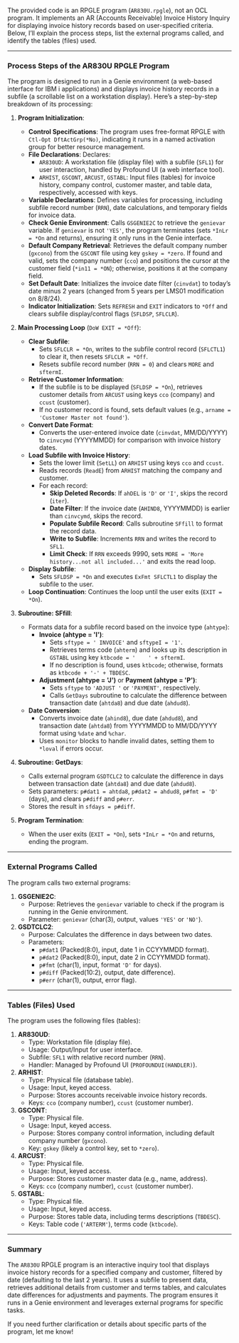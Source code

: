 The provided code is an RPGLE program (`AR830U.rpgle`), not an OCL program. It implements an AR (Accounts Receivable) Invoice History Inquiry for displaying invoice history records based on user-specified criteria. Below, I’ll explain the process steps, list the external programs called, and identify the tables (files) used.

---

### **Process Steps of the AR830U RPGLE Program**

The program is designed to run in a Genie environment (a web-based interface for IBM i applications) and displays invoice history records in a subfile (a scrollable list on a workstation display). Here’s a step-by-step breakdown of its processing:

1. **Program Initialization**:
   - **Control Specifications**: The program uses free-format RPGLE with `Ctl-Opt DftActGrp(*No)`, indicating it runs in a named activation group for better resource management.
   - **File Declarations**: Declares:
     - `AR830UD`: A workstation file (display file) with a subfile (`SFL1`) for user interaction, handled by Profound UI (a web interface tool).
     - `ARHIST`, `GSCONT`, `ARCUST`, `GSTABL`: Input files (tables) for invoice history, company control, customer master, and table data, respectively, accessed with keys.
   - **Variable Declarations**: Defines variables for processing, including subfile record number (`RRN`), date calculations, and temporary fields for invoice data.
   - **Check Genie Environment**: Calls `GSGENIE2C` to retrieve the `genievar` variable. If `genievar` is not `'YES'`, the program terminates (sets `*InLr = *On` and returns), ensuring it only runs in the Genie interface.
   - **Default Company Retrieval**: Retrieves the default company number (`gxcono`) from the `GSCONT` file using key `gskey = *zero`. If found and valid, sets the company number (`cco`) and positions the cursor at the customer field (`*in11 = *ON`); otherwise, positions it at the company field.
   - **Set Default Date**: Initializes the invoice date filter (`cinvdat`) to today’s date minus 2 years (changed from 5 years per LMS01 modification on 8/8/24).
   - **Indicator Initialization**: Sets `REFRESH` and `EXIT` indicators to `*Off` and clears subfile display/control flags (`SFLDSP`, `SFLCLR`).

2. **Main Processing Loop** (`DoW EXIT = *Off`):
   - **Clear Subfile**:
     - Sets `SFLCLR = *On`, writes to the subfile control record (`SFLCTL1`) to clear it, then resets `SFLCLR = *Off`.
     - Resets subfile record number (`RRN = 0`) and clears `MORE` and `sftermI`.
   - **Retrieve Customer Information**:
     - If the subfile is to be displayed (`SFLDSP = *On`), retrieves customer details from `ARCUST` using keys `cco` (company) and `ccust` (customer).
     - If no customer record is found, sets default values (e.g., `arname = 'Customer Master not found'`).
   - **Convert Date Format**:
     - Converts the user-entered invoice date (`cinvdat`, MM/DD/YYYY) to `cinvcymd` (YYYYMMDD) for comparison with invoice history dates.
   - **Load Subfile with Invoice History**:
     - Sets the lower limit (`SetLL`) on `ARHIST` using keys `cco` and `ccust`.
     - Reads records (`ReadE`) from `ARHIST` matching the company and customer.
     - For each record:
       - **Skip Deleted Records**: If `ahDEL` is `'D'` or `'I'`, skips the record (`iter`).
       - **Date Filter**: If the invoice date (`AHIND8`, YYYYMMDD) is earlier than `cinvcymd`, skips the record.
       - **Populate Subfile Record**: Calls subroutine `SFfill` to format the record data.
       - **Write to Subfile**: Increments `RRN` and writes the record to `SFL1`.
       - **Limit Check**: If `RRN` exceeds 9990, sets `MORE = 'More history...not all included...'` and exits the read loop.
   - **Display Subfile**:
     - Sets `SFLDSP = *On` and executes `ExFmt SFLCTL1` to display the subfile to the user.
   - **Loop Continuation**: Continues the loop until the user exits (`EXIT = *On`).

3. **Subroutine: SFfill**:
   - Formats data for a subfile record based on the invoice type (`ahtype`):
     - **Invoice (ahtype = 'I')**:
       - Sets `sftype = ' INVOICE'` and `sftypeI = '1'`.
       - Retrieves terms code (`ahterm`) and looks up its description in `GSTABL` using key `ktbcode = '    ' + sftermI`.
       - If no description is found, uses `ktbcode`; otherwise, formats as `ktbcode + '-' + TBDESC`.
     - **Adjustment (ahtype = 'J')** or **Payment (ahtype = 'P')**:
       - Sets `sftype` to `'ADJUST '` or `'PAYMENT'`, respectively.
       - Calls `GetDays` subroutine to calculate the difference between transaction date (`ahtda8`) and due date (`ahdud8`).
   - **Date Conversion**:
     - Converts invoice date (`ahind8`), due date (`ahdud8`), and transaction date (`ahtda8`) from YYYYMMDD to MM/DD/YYYY format using `%date` and `%char`.
     - Uses `monitor` blocks to handle invalid dates, setting them to `*loval` if errors occur.

4. **Subroutine: GetDays**:
   - Calls external program `GSDTCLC2` to calculate the difference in days between transaction date (`ahtda8`) and due date (`ahdud8`).
   - Sets parameters: `p#dat1 = ahtda8`, `p#dat2 = ahdud8`, `p#fmt = 'D'` (days), and clears `p#diff` and `p#err`.
   - Stores the result in `sfdays = p#diff`.

5. **Program Termination**:
   - When the user exits (`EXIT = *On`), sets `*InLr = *On` and returns, ending the program.

---

### **External Programs Called**

The program calls two external programs:
1. **GSGENIE2C**:
   - Purpose: Retrieves the `genievar` variable to check if the program is running in the Genie environment.
   - Parameter: `genievar` (char(3), output, values `'YES'` or `'NO'`).
2. **GSDTCLC2**:
   - Purpose: Calculates the difference in days between two dates.
   - Parameters:
     - `p#dat1` (Packed(8:0), input, date 1 in CCYYMMDD format).
     - `p#dat2` (Packed(8:0), input, date 2 in CCYYMMDD format).
     - `p#fmt` (char(1), input, format `'D'` for days).
     - `p#diff` (Packed(10:2), output, date difference).
     - `p#err` (char(1), output, error flag).

---

### **Tables (Files) Used**

The program uses the following files (tables):
1. **AR830UD**:
   - Type: Workstation file (display file).
   - Usage: Output/Input for user interface.
   - Subfile: `SFL1` with relative record number (`RRN`).
   - Handler: Managed by Profound UI (`PROFOUNDUI(HANDLER)`).
2. **ARHIST**:
   - Type: Physical file (database table).
   - Usage: Input, keyed access.
   - Purpose: Stores accounts receivable invoice history records.
   - Keys: `cco` (company number), `ccust` (customer number).
3. **GSCONT**:
   - Type: Physical file.
   - Usage: Input, keyed access.
   - Purpose: Stores company control information, including default company number (`gxcono`).
   - Key: `gskey` (likely a control key, set to `*zero`).
4. **ARCUST**:
   - Type: Physical file.
   - Usage: Input, keyed access.
   - Purpose: Stores customer master data (e.g., name, address).
   - Keys: `cco` (company number), `ccust` (customer number).
5. **GSTABL**:
   - Type: Physical file.
   - Usage: Input, keyed access.
   - Purpose: Stores table data, including terms descriptions (`TBDESC`).
   - Keys: Table code (`'ARTERM'`), terms code (`ktbcode`).

---

### **Summary**

The `AR830U` RPGLE program is an interactive inquiry tool that displays invoice history records for a specified company and customer, filtered by date (defaulting to the last 2 years). It uses a subfile to present data, retrieves additional details from customer and terms tables, and calculates date differences for adjustments and payments. The program ensures it runs in a Genie environment and leverages external programs for specific tasks.

If you need further clarification or details about specific parts of the program, let me know!